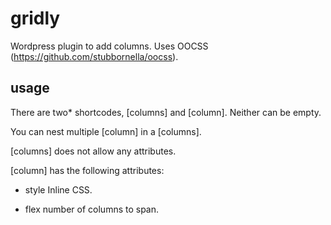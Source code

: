 # gridly

Wordpress plugin to add columns.
Uses OOCSS (https://github.com/stubbornella/oocss).

## usage

There are two* shortcodes, [columns] and [column]. Neither can be empty.

You can nest multiple [column] in a [columns].

[columns] does not allow any attributes.

[column] has the following attributes:


* style
  Inline CSS.
        
* flex
  number of columns to span.